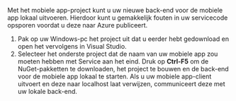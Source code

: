 

Met het mobiele app-project kunt u uw nieuwe back-end voor de mobiele app lokaal uitvoeren. Hierdoor kunt u gemakkelijk fouten in uw servicecode opsporen voordat u deze naar Azure publiceert.

1. Pak op uw Windows-pc het project uit dat u eerder hebt gedownload en open het vervolgens in Visual Studio.
2. Selecteer het onderste project dat de naam van uw mobiele app zou moeten hebben met Service aan het eind. Druk op **Ctrl-F5** om de NuGet-pakketten te downloaden, het project te bouwen en de back-end voor de mobiele app lokaal te starten. Als u uw mobiele app-client uitvoert en deze naar localhost laat verwijzen, communiceert deze met uw lokale back-end. 

<!--HONumber=Jun16_HO2-->


